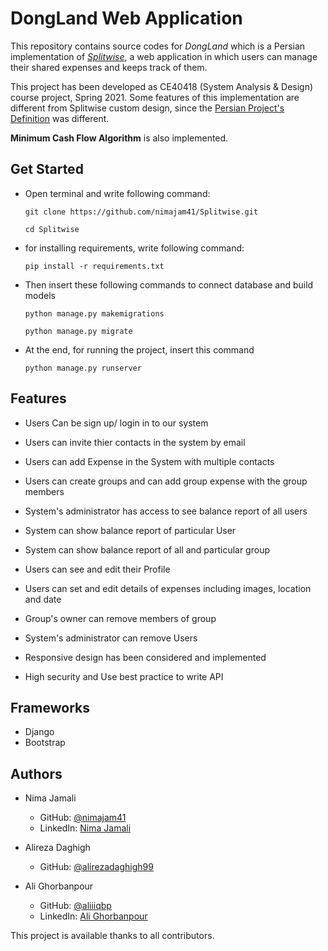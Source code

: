 # DongLand Web Application
This repository contains source codes for *DongLand* which is a Persian implementation of [*Splitwise*](https://www.splitwise.com/), a web application in which users can manage their shared expenses and keeps track of them. 

This project has been developed as CE40418 (System Analysis & Design) course project, Spring 2021. Some features of this implementation are different from Splitwise custom design, since the [Persian Project's Definition](https://github.com/nimajam41/Splitwise/blob/main/RFP1-Splitwise.pdf) was different.

**Minimum Cash Flow Algorithm** is also implemented. 

## Get Started
* Open terminal and write following command:
    ```
    git clone https://github.com/nimajam41/Splitwise.git
    ```
     ```
    cd Splitwise
    ```
* for installing requirements, write following command:
     ```
    pip install -r requirements.txt
    ```
    
* Then insert these following commands to connect database and build models
    ```
    python manage.py makemigrations
    ```
    ```
    python manage.py migrate
    ```

* At the end, for running the project, insert this command
    ```
    python manage.py runserver
    ```


## Features
* Users Can be sign up/ login in to our system
* Users can invite thier contacts in the system by email
* Users can add Expense in the System with multiple contacts
* Users can create groups and can add group expense with the group members
* System's administrator has access to see balance report of all users
* System can show balance report of particular User
* System can show balance report of all and particular group

* Users can see and edit their Profile
* Users can set and edit details of expenses including images, location and date
* Group's owner can remove members of group
* System's administrator can remove Users
* Responsive design has been considered and implemented
* High security and Use best practice to write API

## Frameworks
* Django
* Bootstrap

## Authors
- Nima Jamali
    - GitHub: [@nimajam41](https://github.com/nimajam41)
    - LinkedIn: [Nima Jamali](https://www.linkedin.com/in/nima-jamali-5b1521195/)

- Alireza Daghigh
    - GitHub: [@alirezadaghigh99](https://github.com/alierzadaghigh99)

- Ali Ghorbanpour
    - GitHub: [@aliiiqbp](https://github.com/Aliiiqbp)
    - LinkedIn: [Ali Ghorbanpour](https://www.linkedin.com/in/ali-ghorbanpour-aa7b4a167/)

This project is available thanks to all contributors.
